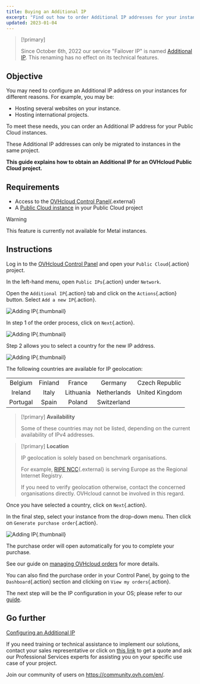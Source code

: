 ```yaml
---
title: Buying an Additional IP
excerpt: "Find out how to order Additional IP addresses for your instances"
updated: 2023-01-04
---
```


> [!primary]
>
> Since October 6th, 2022 our service "Failover IP" is named [Additional IP](/links/network/additional-ip). This renaming has no effect on its technical features.
>

## Objective

You may need to configure an Additional IP address on your instances for different reasons. For example, you may be:

- Hosting several websites on your instance.
- Hosting international projects.

To meet these needs, you can order an Additional IP address for your Public Cloud instances.

These Additional IP addresses can only be migrated to instances in the same project.

**This guide explains how to obtain an Additional IP for an OVHcloud Public Cloud project.**

## Requirements

- Access to the [OVHcloud Control Panel](/links/manager){.external}
- A [Public Cloud instance](/pages/public_cloud/compute/public-cloud-first-steps) in your Public Cloud project

> [!warning]
> This feature is currently not available for Metal instances.
>

## Instructions

Log in to the [OVHcloud Control Panel](/links/manager) and open your `Public Cloud`{.action} project.

In the left-hand menu, open `Public IPs`{.action} under `Network`.

Open the `Additional IP`{.action} tab and click on the `Actions`{.action} button. Select `Add a new IP`{.action}.

![Adding IP](images/buyaddIP_01.png){.thumbnail}

In step 1 of the order process, click on `Next`{.action}.

![Adding IP](images/buyaddIP_02.png){.thumbnail}

Step 2 allows you to select a country for the new IP address.

![Adding IP](images/buyaddIP_03.png){.thumbnail}

The following countries are available for IP geolocation:

|          |          |          |           |                |
|:--------:|:--------:|:--------:|:---------:|:--------------:|
| Belgium  | Finland  | France   | Germany   | Czech Republic |
| Ireland  |  Italy   | Lithuania | Netherlands | United Kingdom    |
| Portugal |  Spain   |  Poland |  Switzerland |                 |

> [!primary] **Availability**
> 
> Some of these countries may not be listed, depending on the current availability of IPv4 addresses.
> 

> [!primary] **Location**
>
> IP geolocation is solely based on benchmark organisations.
> 
> For example, [RIPE NCC](https://www.ripe.net/){.external} is serving Europe as the Regional Internet Registry.
>
> If you need to verify geolocation otherwise, contact the concerned organisations directly. OVHcloud cannot be involved in this regard.

Once you have selected a country, click on `Next`{.action}.

In the final step, select your instance from the drop-down menu. Then click on `Generate purchase order`{.action}.

![Adding IP](images/buyaddIP_04.png){.thumbnail}

The purchase order will open automatically for you to complete your purchase.

See our guide on [managing OVHcloud orders](/pages/account_and_service_management/managing_billing_payments_and_services/managing_ovh_orders) for more details.

You can also find the purchase order in your Control Panel, by going to the `Dashboard`{.action} section and clicking on `View my orders`{.action}.

The next step will be the IP configuration in your OS; please refer to our [guide](/pages/public_cloud/public_cloud_network_services/getting-started-04-configure-additional-ip-to-instance).

## Go further

[Configuring an Additional IP](/pages/public_cloud/public_cloud_network_services/getting-started-04-configure-additional-ip-to-instance)

If you need training or technical assistance to implement our solutions, contact your sales representative or click on [this link](https://www.ovhcloud.com/en/professional-services/) to get a quote and ask our Professional Services experts for assisting you on your specific use case of your project.

Join our community of users on <https://community.ovh.com/en/>.